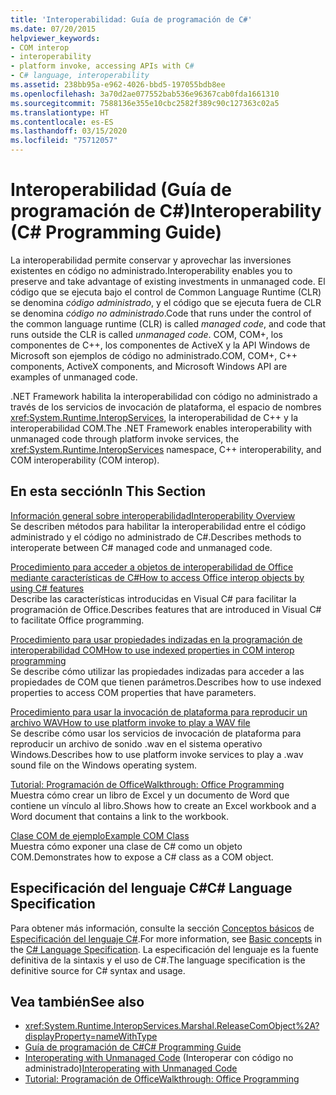 ```yaml
---
title: 'Interoperabilidad: Guía de programación de C#'
ms.date: 07/20/2015
helpviewer_keywords:
- COM interop
- interoperability
- platform invoke, accessing APIs with C#
- C# language, interoperability
ms.assetid: 238bb95a-e962-4026-bbd5-197055bdb8ee
ms.openlocfilehash: 3a70d2ae077552bab536e96367cab0fda1661310
ms.sourcegitcommit: 7588136e355e10cbc2582f389c90c127363c02a5
ms.translationtype: HT
ms.contentlocale: es-ES
ms.lasthandoff: 03/15/2020
ms.locfileid: "75712057"
---
```

# <a name="interoperability-c-programming-guide"></a><span data-ttu-id="c26f5-102">Interoperabilidad (Guía de programación de C#)</span><span class="sxs-lookup"><span data-stu-id="c26f5-102">Interoperability (C# Programming Guide)</span></span>
<span data-ttu-id="c26f5-103">La interoperabilidad permite conservar y aprovechar las inversiones existentes en código no administrado.</span><span class="sxs-lookup"><span data-stu-id="c26f5-103">Interoperability enables you to preserve and take advantage of existing investments in unmanaged code.</span></span> <span data-ttu-id="c26f5-104">El código que se ejecuta bajo el control de Common Language Runtime (CLR) se denomina *código administrado*, y el código que se ejecuta fuera de CLR se denomina *código no administrado*.</span><span class="sxs-lookup"><span data-stu-id="c26f5-104">Code that runs under the control of the common language runtime (CLR) is called *managed code*, and code that runs outside the CLR is called *unmanaged code*.</span></span> <span data-ttu-id="c26f5-105">COM, COM+, los componentes de C++, los componentes de ActiveX y la API Windows de Microsoft son ejemplos de código no administrado.</span><span class="sxs-lookup"><span data-stu-id="c26f5-105">COM, COM+, C++ components, ActiveX components, and Microsoft Windows API are examples of unmanaged code.</span></span>  
  
 <span data-ttu-id="c26f5-106">.NET Framework habilita la interoperabilidad con código no administrado a través de los servicios de invocación de plataforma, el espacio de nombres <xref:System.Runtime.InteropServices>, la interoperabilidad de C++ y la interoperabilidad COM.</span><span class="sxs-lookup"><span data-stu-id="c26f5-106">The .NET Framework enables interoperability with unmanaged code through platform invoke services, the <xref:System.Runtime.InteropServices> namespace, C++ interoperability, and COM interoperability (COM interop).</span></span>  
  
## <a name="in-this-section"></a><span data-ttu-id="c26f5-107">En esta sección</span><span class="sxs-lookup"><span data-stu-id="c26f5-107">In This Section</span></span>  
 [<span data-ttu-id="c26f5-108">Información general sobre interoperabilidad</span><span class="sxs-lookup"><span data-stu-id="c26f5-108">Interoperability Overview</span></span>](./interoperability-overview.md)  
 <span data-ttu-id="c26f5-109">Se describen métodos para habilitar la interoperabilidad entre el código administrado y el código no administrado de C#.</span><span class="sxs-lookup"><span data-stu-id="c26f5-109">Describes methods to interoperate between C# managed code and unmanaged code.</span></span>  
  
 [<span data-ttu-id="c26f5-110">Procedimiento para acceder a objetos de interoperabilidad de Office mediante características de C#</span><span class="sxs-lookup"><span data-stu-id="c26f5-110">How to access Office interop objects by using C# features</span></span>](./how-to-access-office-onterop-objects.md)  
 <span data-ttu-id="c26f5-111">Describe las características introducidas en Visual C# para facilitar la programación de Office.</span><span class="sxs-lookup"><span data-stu-id="c26f5-111">Describes features that are introduced in Visual C# to facilitate Office programming.</span></span>  
  
 [<span data-ttu-id="c26f5-112">Procedimiento para usar propiedades indizadas en la programación de interoperabilidad COM</span><span class="sxs-lookup"><span data-stu-id="c26f5-112">How to use indexed properties in COM interop programming</span></span>](./how-to-use-indexed-properties-in-com-interop-rogramming.md)  
 <span data-ttu-id="c26f5-113">Se describe cómo utilizar las propiedades indizadas para acceder a las propiedades de COM que tienen parámetros.</span><span class="sxs-lookup"><span data-stu-id="c26f5-113">Describes how to use indexed properties to access COM properties that have parameters.</span></span>  
  
 [<span data-ttu-id="c26f5-114">Procedimiento para usar la invocación de plataforma para reproducir un archivo WAV</span><span class="sxs-lookup"><span data-stu-id="c26f5-114">How to use platform invoke to play a WAV file</span></span>](./how-to-use-platform-invoke-to-play-a-wave-file.md)  
 <span data-ttu-id="c26f5-115">Se describe cómo usar los servicios de invocación de plataforma para reproducir un archivo de sonido .wav en el sistema operativo Windows.</span><span class="sxs-lookup"><span data-stu-id="c26f5-115">Describes how to use platform invoke services to play a .wav sound file on the Windows operating system.</span></span>  
  
 [<span data-ttu-id="c26f5-116">Tutorial: Programación de Office</span><span class="sxs-lookup"><span data-stu-id="c26f5-116">Walkthrough: Office Programming</span></span>](./walkthrough-office-programming.md)  
 <span data-ttu-id="c26f5-117">Muestra cómo crear un libro de Excel y un documento de Word que contiene un vínculo al libro.</span><span class="sxs-lookup"><span data-stu-id="c26f5-117">Shows how to create an Excel workbook and a Word document that contains a link to the workbook.</span></span>  
  
 [<span data-ttu-id="c26f5-118">Clase COM de ejemplo</span><span class="sxs-lookup"><span data-stu-id="c26f5-118">Example COM Class</span></span>](./example-com-class.md)  
 <span data-ttu-id="c26f5-119">Muestra cómo exponer una clase de C# como un objeto COM.</span><span class="sxs-lookup"><span data-stu-id="c26f5-119">Demonstrates how to expose a C# class as a COM object.</span></span>  
  
## <a name="c-language-specification"></a><span data-ttu-id="c26f5-120">Especificación del lenguaje C#</span><span class="sxs-lookup"><span data-stu-id="c26f5-120">C# Language Specification</span></span>  

<span data-ttu-id="c26f5-121">Para obtener más información, consulte la sección [Conceptos básicos](~/_csharplang/spec/unsafe-code.md) de [Especificación del lenguaje C#](/dotnet/csharp/language-reference/language-specification/introduction).</span><span class="sxs-lookup"><span data-stu-id="c26f5-121">For more information, see [Basic concepts](~/_csharplang/spec/unsafe-code.md) in the [C# Language Specification](/dotnet/csharp/language-reference/language-specification/introduction).</span></span> <span data-ttu-id="c26f5-122">La especificación del lenguaje es la fuente definitiva de la sintaxis y el uso de C#.</span><span class="sxs-lookup"><span data-stu-id="c26f5-122">The language specification is the definitive source for C# syntax and usage.</span></span>
  
## <a name="see-also"></a><span data-ttu-id="c26f5-123">Vea también</span><span class="sxs-lookup"><span data-stu-id="c26f5-123">See also</span></span>

- <xref:System.Runtime.InteropServices.Marshal.ReleaseComObject%2A?displayProperty=nameWithType>
- [<span data-ttu-id="c26f5-124">Guía de programación de C#</span><span class="sxs-lookup"><span data-stu-id="c26f5-124">C# Programming Guide</span></span>](../index.md)
- <span data-ttu-id="c26f5-125">[Interoperating with Unmanaged Code](../../../framework/interop/index.md) (Interoperar con código no administrado)</span><span class="sxs-lookup"><span data-stu-id="c26f5-125">[Interoperating with Unmanaged Code](../../../framework/interop/index.md)</span></span>
- [<span data-ttu-id="c26f5-126">Tutorial: Programación de Office</span><span class="sxs-lookup"><span data-stu-id="c26f5-126">Walkthrough: Office Programming</span></span>](./walkthrough-office-programming.md)
